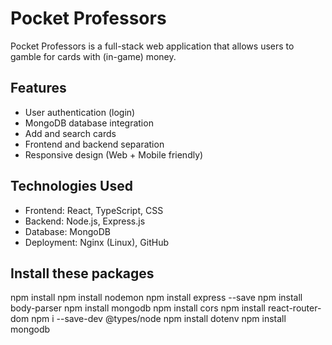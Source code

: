 # Pocket Professors

Pocket Professors is a full-stack web application that allows users to gamble for cards with (in-game) money.

##  Features

- User authentication (login)
- MongoDB database integration
- Add and search cards
- Frontend and backend separation
- Responsive design (Web + Mobile friendly)

##  Technologies Used

- Frontend: React, TypeScript, CSS
- Backend: Node.js, Express.js
- Database: MongoDB
- Deployment: Nginx (Linux), GitHub

## Install these packages
npm install
npm install nodemon
npm install express --save
npm install body-parser
npm install mongodb
npm install cors
npm install react-router-dom
npm i --save-dev @types/node
npm install dotenv
npm install mongodb